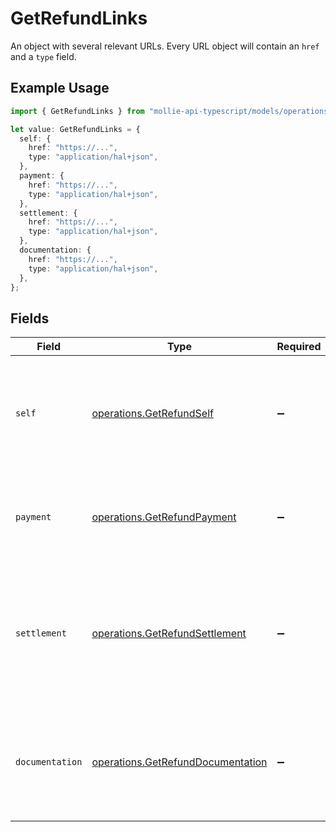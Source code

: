 # GetRefundLinks

An object with several relevant URLs. Every URL object will contain an `href` and a `type` field.

## Example Usage

```typescript
import { GetRefundLinks } from "mollie-api-typescript/models/operations";

let value: GetRefundLinks = {
  self: {
    href: "https://...",
    type: "application/hal+json",
  },
  payment: {
    href: "https://...",
    type: "application/hal+json",
  },
  settlement: {
    href: "https://...",
    type: "application/hal+json",
  },
  documentation: {
    href: "https://...",
    type: "application/hal+json",
  },
};
```

## Fields

| Field                                                                                                                       | Type                                                                                                                        | Required                                                                                                                    | Description                                                                                                                 |
| --------------------------------------------------------------------------------------------------------------------------- | --------------------------------------------------------------------------------------------------------------------------- | --------------------------------------------------------------------------------------------------------------------------- | --------------------------------------------------------------------------------------------------------------------------- |
| `self`                                                                                                                      | [operations.GetRefundSelf](../../models/operations/getrefundself.md)                                                        | :heavy_minus_sign:                                                                                                          | In v2 endpoints, URLs are commonly represented as objects with an `href` and `type` field.                                  |
| `payment`                                                                                                                   | [operations.GetRefundPayment](../../models/operations/getrefundpayment.md)                                                  | :heavy_minus_sign:                                                                                                          | The API resource URL of the [payment](get-payment) that this refund belongs to.                                             |
| `settlement`                                                                                                                | [operations.GetRefundSettlement](../../models/operations/getrefundsettlement.md)                                            | :heavy_minus_sign:                                                                                                          | The API resource URL of the [settlement](get-settlement) this refund has been settled with. Not present if not<br/>yet settled. |
| `documentation`                                                                                                             | [operations.GetRefundDocumentation](../../models/operations/getrefunddocumentation.md)                                      | :heavy_minus_sign:                                                                                                          | In v2 endpoints, URLs are commonly represented as objects with an `href` and `type` field.                                  |